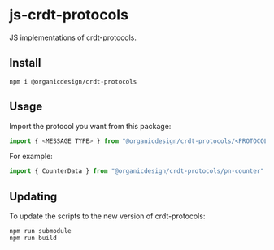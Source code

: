 # js-crdt-protocols

JS implementations of crdt-protocols.

## Install

```
npm i @organicdesign/crdt-protocols
```

## Usage

Import the protocol you want from this package:


```javascript
import { <MESSAGE TYPE> } from "@organicdesign/crdt-protocols/<PROTOCOL>"
```

For example:

```javascript
import { CounterData } from "@organicdesign/crdt-protocols/pn-counter"
```

## Updating

To update the scripts to the new version of crdt-protocols:

```
npm run submodule
npm run build
```
